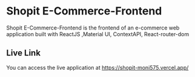 # Shopit E-Commerce-Frontend

Shopit E-Commerce-Frontend is the frontend of an e-commerce web application built with ReactJS ,Material UI, ContextAPI, React-router-dom

## Live Link

You can access the live application at https://shopit-moni575.vercel.app/




